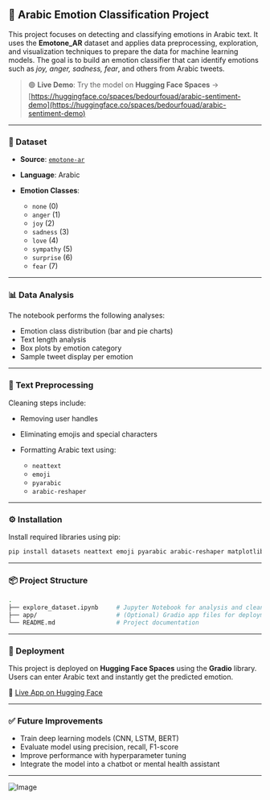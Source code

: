 ## 🧠 Arabic Emotion Classification Project

This project focuses on detecting and classifying emotions in Arabic text. It uses the **Emotone\_AR** dataset and applies data preprocessing, exploration, and visualization techniques to prepare the data for machine learning models. The goal is to build an emotion classifier that can identify emotions such as *joy, anger, sadness, fear*, and others from Arabic tweets.

> 🟢 **Live Demo**:
> Try the model on **Hugging Face Spaces** →
> [https://huggingface.co/spaces/bedourfouad/arabic-sentiment-demo](https://huggingface.co/spaces/bedourfouad/arabic-sentiment-demo)

---

### 📁 Dataset

* **Source**: [`emotone-ar`](https://huggingface.co/datasets/emotone-ar-cicling2017/emotone_ar)
* **Language**: Arabic
* **Emotion Classes**:

  * `none` (0)
  * `anger` (1)
  * `joy` (2)
  * `sadness` (3)
  * `love` (4)
  * `sympathy` (5)
  * `surprise` (6)
  * `fear` (7)

---

### 📊 Data Analysis

The notebook performs the following analyses:

* Emotion class distribution (bar and pie charts)
* Text length analysis
* Box plots by emotion category
* Sample tweet display per emotion

---

### 🧹 Text Preprocessing

Cleaning steps include:

* Removing user handles
* Eliminating emojis and special characters
* Formatting Arabic text using:

  * `neattext`
  * `emoji`
  * `pyarabic`
  * `arabic-reshaper`

---

### ⚙️ Installation

Install required libraries using pip:

```bash
pip install datasets neattext emoji pyarabic arabic-reshaper matplotlib seaborn pandas
```

---

### 📦 Project Structure

```bash
.
├── explore_dataset.ipynb     # Jupyter Notebook for analysis and cleaning
├── app/                      # (Optional) Gradio app files for deployment
└── README.md                 # Project documentation
```

---

### 🚀 Deployment

This project is deployed on **Hugging Face Spaces** using the **Gradio** library. Users can enter Arabic text and instantly get the predicted emotion.

🔗 [Live App on Hugging Face](https://huggingface.co/spaces/bedourfouad/arabic-sentiment-demo)

---

### ✅ Future Improvements

* Train deep learning models (CNN, LSTM, BERT)
* Evaluate model using precision, recall, F1-score
* Improve performance with hyperparameter tuning
* Integrate the model into a chatbot or mental health assistant

---

![Image](https://github.com/user-attachments/assets/f8588d6d-44b1-4c7f-8dc4-adab91b6c739)

